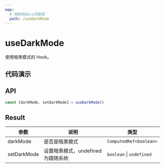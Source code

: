 ```yaml
---
map:
  # 映射到docs的路径
  path: /useDarkMode
---
```


# useDarkMode

使用暗黑模式的 Hook。

## 代码演示

<demo src="useDarkMode/demo.vue"
  language="vue"
  title="基本用法"
  desc="可跟随系统和用户手动切换"> </demo>

## API

```typescript
const [darkMode, setDarkMode] = useDarkMode()
```

## Result

| 参数        | 说明                               | 类型                     |
| ----------- | ---------------------------------- | ------------------------ |
| darkMode    | 是否是暗黑模式                     | `ComputedRef<boolean>`   |
| setDarkMode | 设置暗黑模式，undefined 为跟随系统 | `boolean` \| `undefined` |
